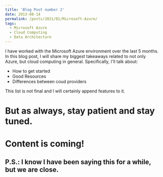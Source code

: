 ```yaml
---
title: 'Blog Post number 2'
date: 2013-08-14
permalink: /posts/2021/01/Microsoft-Azure/
tags:
  - Microsoft Azure
  - Cloud Computing
  - Data Architecture
---
```


I have worked with the Microsoft Azure environment over the last 5 months. In this blog post, I will share my biggest takeaways related to not only Azure, but cloud computing in general. Specifically, I'll talk about: 
* How to get started
* Good Resources
* Differences between coud providers

This list is not final and I will certainly append features to it.

But as always, stay patient and stay tuned.
======

Content is coming!
======

P.S.: I know I have been saying this for a while, but we are close.
------
